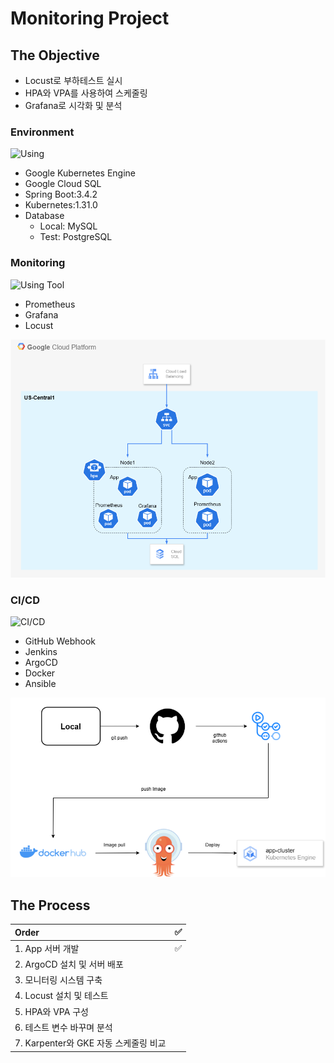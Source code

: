 ﻿# Monitoring Project

## The Objective

- Locust로 부하테스트 실시
- HPA와 VPA를 사용하여 스케줄링
- Grafana로 시각화 및 분석

### Environment

![Using](https://go-skill-icons.vercel.app/api/icons?i=spring,mysql,postgresql,kubernetes,gcp,terraform)

- Google Kubernetes Engine
- Google Cloud SQL
- Spring Boot:3.4.2
- Kubernetes:1.31.0
- Database
  - Local: MySQL
  - Test: PostgreSQL

### Monitoring

![Using Tool](https://go-skill-icons.vercel.app/api/icons?i=grafana,prometheus)

- Prometheus
- Grafana
- Locust

![Architecture Diagram](Monitoring-Project.drawio.png)

### CI/CD

![CI/CD](https://go-skill-icons.vercel.app/api/icons?i=github,argocd,docker)

- GitHub Webhook
- Jenkins
- ArgoCD
- Docker
- Ansible

![CI/CD](cicd.png)

## The Process
|Order|✅|
|:-----|:----:|
|1. App 서버 개발|✅|
|2. ArgoCD 설치 및 서버 배포||
|3. 모니터링 시스템 구축||
|4. Locust 설치 및 테스트||
|5. HPA와 VPA 구성||
|6. 테스트 변수 바꾸며 분석||
|7. Karpenter와 GKE 자동 스케줄링 비교||